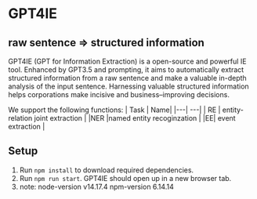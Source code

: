# GPT4IE
## raw sentence => structured information
GPT4IE (GPT for Information Extraction) is a open-source and powerful IE tool. Enhanced by GPT3.5 and prompting, it aims to automatically extract structured information from a raw sentence and make a valuable in-depth analysis of the input sentence. Harnessing valuable structured information helps corporations make incisive and business–improving decisions.

We support the following functions:
| Task | Name|
|---| ---|
| RE | entity-relation joint extraction |
|NER |named entity recoginzation |
|EE| event extraction |

## Setup

1. Run `npm install` to download required dependencies.
2. Run `npm run start`. GPT4IE should open up in a new browser tab.
3. note: node-version v14.17.4  npm-version 6.14.14
